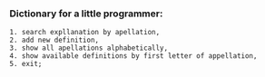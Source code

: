 ### Dictionary for a little programmer:
    1. search expllanation by apellation,
    2. add new definition,
    3. show all apellations alphabetically,
    4. show available definitions by first letter of appellation,
    5. exit;
